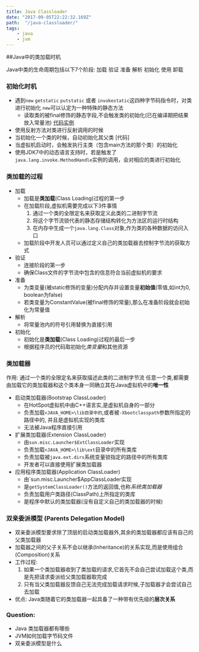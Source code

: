 ```yaml
---
title: Java Classloader
date: "2017-09-05T22:22:32.169Z"
path:  "/java-classloader/"
tags:
    - java
    - jvm
---
```


##Java中的类加载时机

Java中类的生命周期包括以下7个阶段:
加载 验证 准备 解析 初始化 使用 卸载


### 初始化时机
* 遇到`new` `getstatic` `putstatic` 或者 `invokestatic`这四种字节码指令时，对类进行初始化
  `new`可以认定为一种特殊的静态方法
   - 读取类的被final修饰的静态字段,不会触发类的初始化(已在编译期把结果放入常量池) [代码实例](InitialTest.java)
* 使用反射方法对类进行反射调用的时候
* 当初始化一个类的时候，自动初始化其父类 [代码]
* 当虚拟机启动时，会触发执行主类（包含main方法的那个类）的初始化
* 使用JDK7中的动态语言支持时，若是触发了`java.lang.invoke.MethodHandle`实例的调用，会对相应的类进行初始化

### 类加载的过程
- 加载
   - 加载是**类加载**(Class Loading)过程的第一步
   - 在加载阶段,虚拟机需要完成以下3件事情
      1. 通过一个类的全限定名来获取定义此类的二进制字节流
      2. 将这个字节流锁代表的静态存储结构转化为方法区的运行时结构
      3. 在内存中生成一个`java.lang.Class`对象,作为类的各种数据的访问入口
   - 加载阶段中开发人员可以通过定义自己的类加载器去控制字节流的获取方式
- 验证
   - 连接阶段的第一步
   - 确保Class文件的字节流中包含的信息符合当前虚拟机的要求
- 准备
   - 为类变量(被static修饰的变量)分配内存并设置变量**初始值**(零值,如int为0, boolean为false)
   - 若类变量为ConstantValue(被final修饰的常量),那么在准备阶段就会初始化为常量值
- 解析
   -  将常量池内的符号引用替换为直接引用
- 初始化
   - 初始化是**类加载**(Class Loading)过程的最后一步
   - 根据程序员的代码取初始化*类变量*和其他资源

### 类加载器
作用: 通过一个类的全限定名来获取描述此类的二进制字节流
任意一个类,都需要由加载它的类加载器和这个类本身一同确立其在Java虚拟机中的**唯一性**

- 启动类加载器(Bootstrap ClassLoader)
   - 在HotSpot虚拟机中由C++语言实,是虚拟机自身的一部分
   - 负责加载`<JAVA_HOME>\lib目录中的`,或者被`-Xbootclasspath`参数所指定的路径中的,
     并且是虚拟机实现的类库
   - 无法被Java程序直接引用
- 扩展类加载器(Extension ClassLoader) 
   - 由`sun.misc.Launcher$ExtClassLoader`实现
   - 负责加载`<JAVA_HOME>\lib\ext`目录中的所有类库
   - 负责加载被`java.ext.dirs`系统变量锁指定的路径中的所有类库
   - 开发者可以直接使用扩展类加载器
- 应用程序类加载器(Application ClassLoader)
   - 由`sun.misc.Launcher$AppClassLoader实现
   - 是`getSystemClassLoader()`方法的返回值,也称*系统类加载器*
   - 负责加载用户类路径(ClassPath)上所指定的类库
   - 是程序中默认的类加载器(没有自定义自己的类加载器的时候)
   
### 双亲委派模型 (Parents Delegation Model)
- 双亲委派模型要求除了顶层的启动类加载器外,其余的类加载器都应该有自己的父类加载器
- 加载器之间的父子关系不会以继承(Inheritance)的关系实现,而是使用组合(Composition)关系
- 工作过程:
   1. 如果一个类加载器收到了类加载的请求,它首先不会自己尝试加载这个类,而是先把请求委派给父类加载器取完成
   2. 只有当父类加载器反馈自己无法完成加载请求时候,子加载器才会尝试自己去加载
- 优点: Java类随着它的类加载器一起具备了一种带有优先级的**层次关系**


### Question:
- Java 类加载器都有哪些
- JVM如何加载字节码文件
- 双亲委派模型是什么